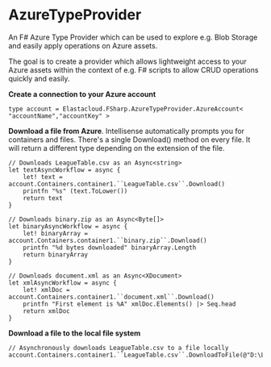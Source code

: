 AzureTypeProvider
=================

An F# Azure Type Provider which can be used to explore e.g. Blob Storage and easily apply operations on Azure assets.

The goal is to create a provider which allows lightweight access to your Azure assets within the context of e.g. F# scripts to allow CRUD operations quickly and easily.

**Create a connection to your Azure account**

	type account = Elastacloud.FSharp.AzureTypeProvider.AzureAccount< "accountName","accountKey" >

**Download a file from Azure**. Intellisense automatically prompts you for containers and files. There's a single Download() method on every file. It will return a different type depending on the extension of the file.

	// Downloads LeagueTable.csv as an Async<string>
	let textAsyncWorkflow = async {
		let! text = account.Containers.container1.``LeagueTable.csv``.Download()
		printfn "%s" (text.ToLower())
		return text
	}

	// Downloads binary.zip as an Async<Byte[]>
	let binaryAsyncWorkflow = async {
		let! binaryArray = account.Containers.container1.``binary.zip``.Download()
		printfn "%d bytes downloaded" binaryArray.Length
		return binaryArray
	}

	// Downloads document.xml as an Async<XDocument>
	let xmlAsyncWorkflow = async {
		let! xmlDoc = account.Containers.container1.``document.xml``.Download()
		printfn "First element is %A" xmlDoc.Elements() |> Seq.head
		return xmlDoc
	}

**Download a file to the local file system**

	// Asynchronously downloads LeagueTable.csv to a file locally
	account.Containers.container1.``LeagueTable.csv``.DownloadToFile(@"D:\LeagueTable.csv")